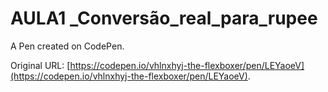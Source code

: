 # AULA1 _Conversão_real_para_rupee

A Pen created on CodePen.

Original URL: [https://codepen.io/vhlnxhyj-the-flexboxer/pen/LEYaoeV](https://codepen.io/vhlnxhyj-the-flexboxer/pen/LEYaoeV).


